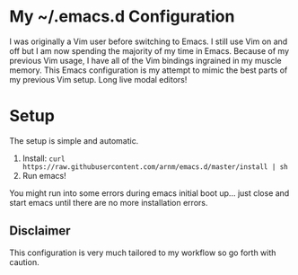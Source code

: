 My ~/.emacs.d Configuration
========================
I was originally a Vim user before switching to Emacs. I still use Vim on and off but I am now spending the majority of my time in Emacs. Because of my previous Vim usage, I have all of the Vim bindings ingrained in my muscle memory. This Emacs configuration is my attempt to mimic the best parts of my previous Vim setup. Long live modal editors!

# Setup

The setup is simple and automatic.

1. Install: `curl https://raw.githubusercontent.com/arnm/emacs.d/master/install | sh`
2. Run emacs!

You might run into some errors during emacs initial boot up... just close and start emacs until there are no more installation errors. 

## Disclaimer

This configuration is very much tailored to my workflow so go forth with caution.
